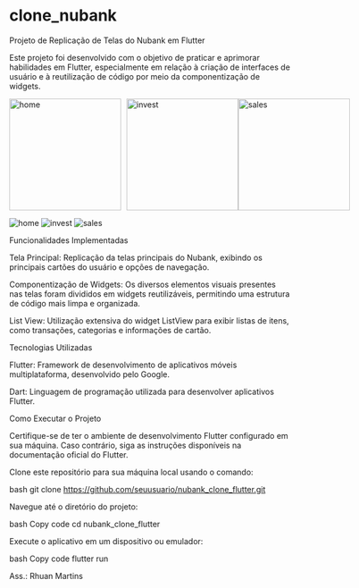 # clone_nubank

Projeto de Replicação de Telas do Nubank em Flutter

Este projeto foi desenvolvido com o objetivo de praticar e aprimorar habilidades em Flutter, especialmente em relação à criação de interfaces de usuário e à reutilização de código por meio da componentização de widgets.

<div style="display:flex; justify-content: space-between;">
    <img src="https://github.com/Rhu-Martins/Clone-Nubank/assets/101530922/40673690-d2e6-492b-b43a-750a2b5d1d4d" alt="home" style="width: 200px; margin-right: 10px">    
    <img src="https://github.com/Rhu-Martins/Clone-Nubank/assets/101530922/d568eb97-9b77-49ad-b0e2-4af16b668f65" alt="invest" style="width: 200px;">    
    <img src="https://github.com/Rhu-Martins/Clone-Nubank/assets/101530922/a0b83849-455b-42e4-9fa9-a9593be989ee" alt="sales" style="width: 200px; margin-lefht: 10px">
</div>

![home](https://github.com/Rhu-Martins/clone_nubank/assets/101530922/b91ee05b-8dcc-402a-b4ea-90ff6e998f48)
![invest](https://github.com/Rhu-Martins/clone_nubank/assets/101530922/f9a20532-9618-4b80-94ff-bc11621d6c46)
![sales](https://github.com/Rhu-Martins/clone_nubank/assets/101530922/7fea2b7a-3430-415d-bb2e-d0961eb04a98)




Funcionalidades Implementadas

Tela Principal: Replicação da telas principais do Nubank, exibindo os principais cartões do usuário e opções de navegação.

Componentização de Widgets: Os diversos elementos visuais presentes nas telas foram divididos em widgets reutilizáveis, permitindo uma estrutura de código mais limpa e organizada.

List View: Utilização extensiva do widget ListView para exibir listas de itens, como transações, categorias e informações de cartão.

Tecnologias Utilizadas

Flutter: Framework de desenvolvimento de aplicativos móveis multiplataforma, desenvolvido pelo Google.

Dart: Linguagem de programação utilizada para desenvolver aplicativos Flutter.

Como Executar o Projeto

Certifique-se de ter o ambiente de desenvolvimento Flutter configurado em sua máquina. Caso contrário, siga as instruções disponíveis na documentação oficial do Flutter.

Clone este repositório para sua máquina local usando o comando:

bash
git clone https://github.com/seuusuario/nubank_clone_flutter.git

Navegue até o diretório do projeto:

bash
Copy code
cd nubank_clone_flutter

Execute o aplicativo em um dispositivo ou emulador:

bash
Copy code
flutter run

Ass.: Rhuan Martins


